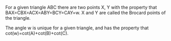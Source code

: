 For a given triangle ABC there are two points X, Y with the property
that BAX=CBX=ACX=ABY=BCY=CAY=w. X and Y are called the Brocard points of
the triangle.

The angle w is unique for a given triangle, and has the property that
cot(w)=cot(A)+cot(B)+cot(C).
